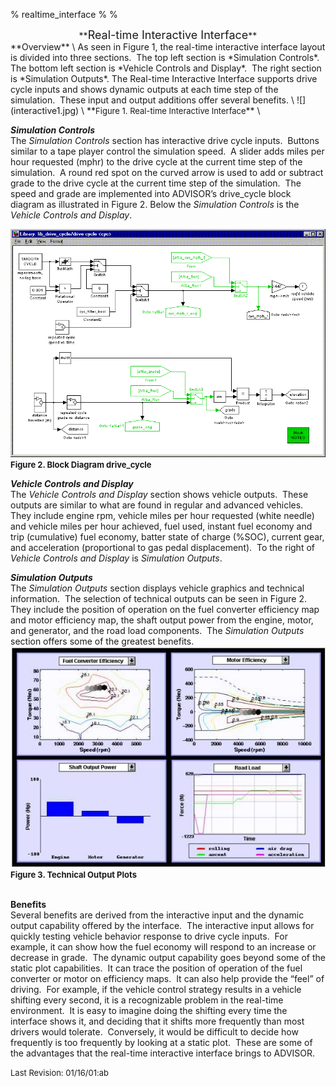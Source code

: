 % realtime\_interface
% 
% 

<center>
<a name="Interactive_sim"></a>**<font size="+1">Real-time Interactive
Interface</font>**

</center>
**Overview** \
As seen in Figure 1, the real-time interactive interface layout is
divided into three sections.  The top left section is *Simulation
Controls*.  The bottom left section is *Vehicle Controls and Display*. 
The right section is *Simulation Outputs*. The Real-time Interactive
Interface supports drive cycle inputs and shows dynamic outputs at each
time step of the simulation.  These input and output additions offer
several benefits. \
![](interactive1.jpg) \
**<font size="-1">Figure 1. Real-time Interactive Interface</font>** \
 

***Simulation Controls*** \
The *Simulation Controls* section has interactive drive cycle inputs. 
Buttons similar to a tape player control the simulation speed.  A slider
adds miles per hour requested (mphr) to the drive cycle at the current
time step of the simulation.  A round red spot on the curved arrow is
used to add or subtract grade to the drive cycle at the current time
step of the simulation.  The speed and grade are implemented into
ADVISOR’s drive\_cycle block diagram as illustrated in Figure 2. Below
the *Simulation Controls* is the *Vehicle Controls and Display*.

![](interactive2.gif) \
**<font size="-1">Figure 2. Block Diagram drive\_cycle</font>**

***Vehicle Controls and Display*** \
The *Vehicle Controls and Display* section shows vehicle outputs.  These
outputs are similar to what are found in regular and advanced vehicles. 
They include engine rpm, vehicle miles per hour requested (white needle)
and vehicle miles per hour achieved, fuel used, instant fuel economy and
trip (cumulative) fuel economy, batter state of charge (%SOC), current
gear, and acceleration (proportional to gas pedal displacement).  To the
right of *Vehicle Controls and Display* is *Simulation Outputs*.

***Simulation Outputs*** \
The *Simulation Outputs* section displays vehicle graphics and technical
information.  The selection of technical outputs can be seen in Figure
2.  They include the position of operation on the fuel converter
efficiency map and motor efficiency map, the shaft output power from the
engine, motor, and generator, and the road load components.  The
*Simulation Outputs* section offers some of the greatest benefits. \
![](interactive3.jpg) \
**<font size="-1">Figure 3. Technical Output Plots</font>** \
 

**Benefits** \
Several benefits are derived from the interactive input and the dynamic
output capability offered by the interface.  The interactive input
allows for quickly testing vehicle behavior response to drive cycle
inputs.  For example, it can show how the fuel economy will respond to
an increase or decrease in grade.  The dynamic output capability goes
beyond some of the static plot capabilities.  It can trace the position
of operation of the fuel converter or motor on efficiency maps.  It can
also help provide the “feel” of driving.  For example, if the vehicle
control strategy results in a vehicle shifting every second, it is a
recognizable problem in the real-time environment.  It is easy to
imagine doing the shifting every time the interface shows it, and
deciding that it shifts more frequently than most drivers would
tolerate.  Conversely, it would be difficult to decide how frequently is
too frequently by looking at a static plot.  These are some of the
advantages that the real-time interactive interface brings to ADVISOR.

<p>
<font size="-1">Last Revision: 01/16/01:ab</font>
